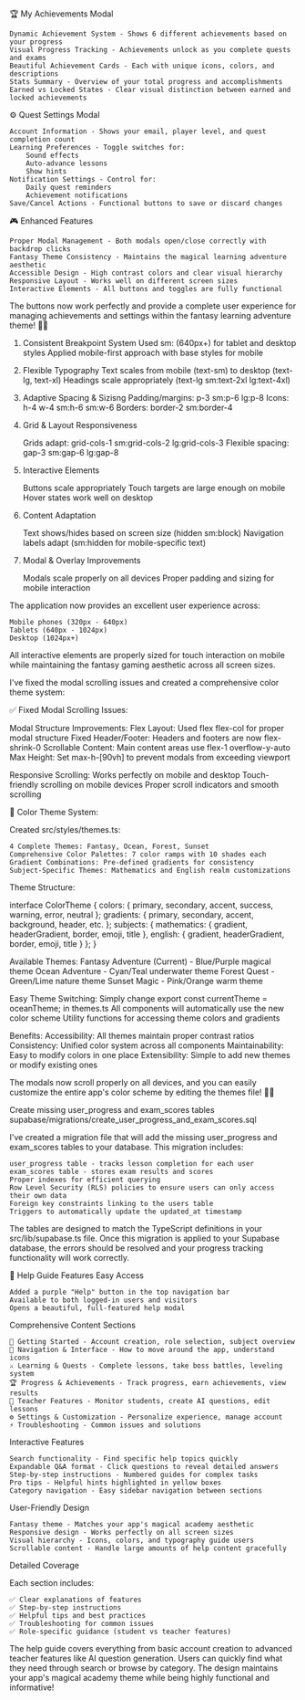 🏆 My Achievements Modal

    Dynamic Achievement System - Shows 6 different achievements based on your progress
    Visual Progress Tracking - Achievements unlock as you complete quests and exams
    Beautiful Achievement Cards - Each with unique icons, colors, and descriptions
    Stats Summary - Overview of your total progress and accomplishments
    Earned vs Locked States - Clear visual distinction between earned and locked achievements

⚙️ Quest Settings Modal

    Account Information - Shows your email, player level, and quest completion count
    Learning Preferences - Toggle switches for:
        Sound effects
        Auto-advance lessons
        Show hints
    Notification Settings - Control for:
        Daily quest reminders
        Achievement notifications
    Save/Cancel Actions - Functional buttons to save or discard changes

🎮 Enhanced Features

    Proper Modal Management - Both modals open/close correctly with backdrop clicks
    Fantasy Theme Consistency - Maintains the magical learning adventure aesthetic
    Accessible Design - High contrast colors and clear visual hierarchy
    Responsive Layout - Works well on different screen sizes
    Interactive Elements - All buttons and toggles are fully functional

The buttons now work perfectly and provide a complete user experience for managing achievements and settings within the fantasy learning adventure theme! 🌟✨

1. Consistent Breakpoint System
    Used sm: (640px+) for tablet and desktop styles
    Applied mobile-first approach with base styles for mobile

2. Flexible Typography
    Text scales from mobile (text-sm) to desktop (text-lg, text-xl)
    Headings scale appropriately (text-lg sm:text-2xl lg:text-4xl)

3. Adaptive Spacing & Sizisng
    Padding/margins: p-3 sm:p-6 lg:p-8
    Icons: h-4 w-4 sm:h-6 sm:w-6
    Borders: border-2 sm:border-4

4. Grid & Layout Responsiveness

    Grids adapt: grid-cols-1 sm:grid-cols-2 lg:grid-cols-3
    Flexible spacing: gap-3 sm:gap-6 lg:gap-8

5. Interactive Elements

    Buttons scale appropriately
    Touch targets are large enough on mobile
    Hover states work well on desktop

6. Content Adaptation

    Text shows/hides based on screen size (hidden sm:block)
    Navigation labels adapt (sm:hidden for mobile-specific text)

7. Modal & Overlay Improvements

    Modals scale properly on all devices
    Proper padding and sizing for mobile interaction

The application now provides an excellent user experience across:

    Mobile phones (320px - 640px)
    Tablets (640px - 1024px)
    Desktop (1024px+)

All interactive elements are properly sized for touch interaction on mobile while maintaining the fantasy gaming aesthetic across all screen sizes.

I've fixed the modal scrolling issues and created a comprehensive color theme system:

✅ Fixed Modal Scrolling Issues:

Modal Structure Improvements:
    Flex Layout: Used flex flex-col for proper modal structure
    Fixed Header/Footer: Headers and footers are now flex-shrink-0
    Scrollable Content: Main content areas use flex-1 overflow-y-auto
    Max Height: Set max-h-[90vh] to prevent modals from exceeding viewport

Responsive Scrolling:
    Works perfectly on mobile and desktop
    Touch-friendly scrolling on mobile devices
    Proper scroll indicators and smooth scrolling

🎨 Color Theme System:

Created src/styles/themes.ts:

    4 Complete Themes: Fantasy, Ocean, Forest, Sunset
    Comprehensive Color Palettes: 7 color ramps with 10 shades each
    Gradient Combinations: Pre-defined gradients for consistency
    Subject-Specific Themes: Mathematics and English realm customizations

Theme Structure:

interface ColorTheme {
  colors: {
    primary, secondary, accent, success, warning, error, neutral
  };
  gradients: {
    primary, secondary, accent, background, header, etc.
  };
  subjects: {
    mathematics: { gradient, headerGradient, border, emoji, title },
    english: { gradient, headerGradient, border, emoji, title }
  };
}

Available Themes:
    Fantasy Adventure (Current) - Blue/Purple magical theme
    Ocean Adventure - Cyan/Teal underwater theme
    Forest Quest - Green/Lime nature theme
    Sunset Magic - Pink/Orange warm theme

Easy Theme Switching:
    Simply change export const currentTheme = oceanTheme; in themes.ts
    All components will automatically use the new color scheme
    Utility functions for accessing theme colors and gradients

Benefits:
    Accessibility: All themes maintain proper contrast ratios
    Consistency: Unified color system across all components
    Maintainability: Easy to modify colors in one place
    Extensibility: Simple to add new themes or modify existing ones

The modals now scroll properly on all devices, and you can easily customize the entire app's color scheme by editing the themes file! 🎨✨

Create missing user_progress and exam_scores tables
    supabase/migrations/create_user_progress_and_exam_scores.sql

I've created a migration file that will add the missing user_progress and exam_scores tables to your database. This migration includes:

    user_progress table - tracks lesson completion for each user
    exam_scores table - stores exam results and scores
    Proper indexes for efficient querying
    Row Level Security (RLS) policies to ensure users can only access their own data
    Foreign key constraints linking to the users table
    Triggers to automatically update the updated_at timestamp

The tables are designed to match the TypeScript definitions in your src/lib/supabase.ts file. Once this migration is applied to your Supabase database, the errors should be resolved and your progress tracking functionality will work correctly.

🎯 Help Guide Features
Easy Access

    Added a purple "Help" button in the top navigation bar
    Available to both logged-in users and visitors
    Opens a beautiful, full-featured help modal

Comprehensive Content Sections

    🚀 Getting Started - Account creation, role selection, subject overview
    🎯 Navigation & Interface - How to move around the app, understand icons
    ⚔️ Learning & Quests - Complete lessons, take boss battles, leveling system
    🏆 Progress & Achievements - Track progress, earn achievements, view results
    👥 Teacher Features - Monitor students, create AI questions, edit lessons
    ⚙️ Settings & Customization - Personalize experience, manage account
    ⚡ Troubleshooting - Common issues and solutions

Interactive Features

    Search functionality - Find specific help topics quickly
    Expandable Q&A format - Click questions to reveal detailed answers
    Step-by-step instructions - Numbered guides for complex tasks
    Pro tips - Helpful hints highlighted in yellow boxes
    Category navigation - Easy sidebar navigation between sections

User-Friendly Design

    Fantasy theme - Matches your app's magical academy aesthetic
    Responsive design - Works perfectly on all screen sizes
    Visual hierarchy - Icons, colors, and typography guide users
    Scrollable content - Handle large amounts of help content gracefully

Detailed Coverage

Each section includes:

    ✅ Clear explanations of features
    ✅ Step-by-step instructions
    ✅ Helpful tips and best practices
    ✅ Troubleshooting for common issues
    ✅ Role-specific guidance (student vs teacher features)

The help guide covers everything from basic account creation to advanced teacher features like AI question generation. Users can quickly find what they need through search or browse by category. The design maintains your app's magical academy theme while being highly functional and informative!
